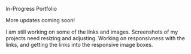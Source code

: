 In-Progress Portfolio

More updates coming soon!

I am still working on some of the links and images. Screenshots of my projects need resizing and adjusting.
Working on responsivness with the links, and getting the links into the responsive image boxes.